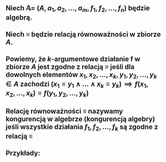 ## Niech $\mathbb{A}=\:(A, a_1, a_2, ..., a_m,  f_1,  f_2, ..., f_n)$ będzie algebrą.
## Niech $\equiv$ będzie relacją równoważności w zbiorze $A$.
## Powiemy, że $k$-argumentowe działanie f w zbiorze $A$ jest **zgodne z relacją $\equiv$** jeśli  dla dowolnych elementów $x_1,x_2,...,x_k, y_1,y_2,...,y_k \in A$ zachodzi $(x_1 \equiv y_1 \wedge ... \wedge x_k \equiv y_k) \implies f(x_1,x_2,...,x_k) \equiv f(y_1,y_2,...,y_k)$ 
## Relację równoważności $\equiv$ nazywamy **kongurencją w algebrze** (**kongurencją algebry**) jeśli wszystkie działania $f_1, f_2, ..., f_k$ są zgodne z relacją $\equiv$

## **Przykłady**:
